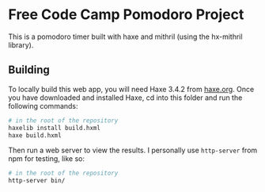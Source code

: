 # Free Code Camp Pomodoro Project

This is a pomodoro timer built with haxe and mithril (using the hx-mithril
library).


## Building

To locally build this web app, you will need Haxe 3.4.2 from
[haxe.org](http://haxe.org/download/version/3.4.2/). Once you have downloaded and
installed Haxe, cd into this folder and run the following commands:
```sh
# in the root of the repository
haxelib install build.hxml
haxe build.hxml
```
Then run a web server to view the results. I personally use `http-server` from
npm for testing, like so:
```sh
# in the root of the repository
http-server bin/
```

